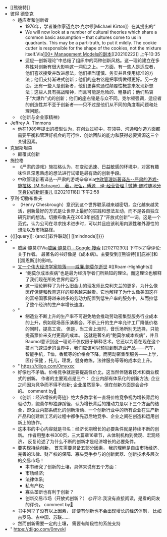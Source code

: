 - [[熊彼特]]
- 彼得 德鲁克
    - 适应者和创新者
        - 1976年，学者兼作家迈克尔·克尔顿[Michael Kirton]）在其提出的“
        - We will now look at a number of cultural theories which share a common basic assumption – that cultures come to us in quadrants. This may be a part-truth, to put it mildly. The cookie cutter is responsible for the shape of the cookies, not the mixture itself.Via[100+ Management Models的副本](marginnote3app://note/9606611E-7019-409F-8785-DC27E9AD7AFF)[[20210222]] 上午10:35
        - 适应—创新理论”中总结了组织中的两种创新风格。这一理论建立在多样性对创新有很大影响这一洞见之上。一方面，有一些人是适应者，他们喜欢接受并改进想法，他们相当谨慎、务实并且使­用标准的方法；他们支持渐进式创新；他们的座右铭是把事情做得更好。另一方面，还有一些人是创新者，他们更喜欢通过颠覆性概念来发现新想法；这些人具有挑战精神，而且可能是危险的、粗暴的；他们热衷于“大爆炸”式的创新；他们的座右铭是与众不同。克尔顿强调，适应者的创造性并不亚于创新者——只不过是他们从不同的角度看问题和处理问题。
    - 《创新与企业家精神》
- Jeffrey A. Timmons
    - 他在1989年提出的模型认为，在创业过程中，在领导、沟通和创造方面都需要平衡和管理好机会的可行性、创始团队的能力和获得必要资源这三个关键因素。
- 克里斯坦森
    - 颠覆式创新
- 施拉格
    - 《严肃的游戏》施拉格认为，在变动迅速、日益敏感的环境中，对富有趣味性且深思熟虑的想法进行试错是最有效的创新手段。
    - 中欧管理新著译丛--严肃的游戏😀😀Via[中欧管理新著译丛--严肃的游戏-施拉格（M.Schrage）　著，张弘，傅源　译-经营管理 | 微博-随时随地分享身边的新鲜事儿](https://weibo.com/p/100202read7130563?pids=Pl_Core_Pt6Rank__18&cfs=300&Pl_Core_Pt6Rank__18_filter=3&sudaref=www.google.com) [[20210118]] 下午2:58
- 亨利·切撒布鲁夫
    - （Henry Chesbrough）意识到这个世界联系越来越密切，变化越来越灵活，创新最好的方式是让世界上最好的实践和想法互动，而不是各自独立研究新的想法。切撒布鲁夫在2003年创造了“开放式创新”一词。这是一个范式，认为公司在寻求技术进步时，可以并且应该利用内源性和外源性的想法以及市场路径。
- {{[[query]]: {and:[[软件联动]] [[mindnode]]}}}
- "
    - 威廉·鲍莫尔Via[威廉·鲍莫尔 - Google 搜索](https://www.google.com/search?q=%E5%A8%81%E5%BB%89%C2%B7%E9%B2%8D%E8%8E%AB%E5%B0%94) [[20211230]] 下午5:21@评论:关于作者。 最著名的书好像是《成本病》。主要受到[[熊彼特]][[庇谷]]和[[凯恩斯]]的影响。
    - [又一个伟大经济学家陨落——威廉.鲍莫尔逝世](https://www.sohu.com/a/138540735_728084) #[[Roam-Highlights]]
        - “鲍莫尔成本疾病”也是最为经济学者们所熟知的理论。而这理论也解释了我们现在所处世界的运行.
        - 这一理论解释了为什么旧金山的理发师比克利夫兰的更多，为什么像医疗保健和教育这样的服务越来越贵。它也解释了为什么像美国这样的富裕国家将越来越多的劳动力配置到低生产率的服务中，从而拉低了整个经济的生产率增长速度。
    - "
        - 制造业不断上升的生产率不可避免地会推动劳动密集型服务行业成本的上升，例如现场音乐演奏会。不断上升的生产率允许工厂降低价格的同时，提高工资。 但是，当工资上涨时，音乐场所别无选择，只能提高票价来支付更高的成本。 这就是著名的“鲍莫尔成本疾病”，并且Baumol意识到这一理论不仅仅限于解释艺术。它还以为着在现在这个技术飞速进步的世界中，我们应该可以预见到制造业产品——汽车，智能手机，T恤，香蕉等的价格会下降，而劳动密集型服务——上学，医疗保健 ，托儿，理发，健身教练，法律服务等等的成本会上升。
    - " https://diigo.com/0myxxc
    - 好像也不矛盾。价格竞争就是要提高性价比，这当然伴随着技术和商业模式的创新。 作者的主要观点是三个： 企业内部有体系化的创新方法; 企业之间因为竞争而不得不创新; 企业虽然竞争，但在创新方面是会合作的。 comment by[🔗](https://www.diigo.com/profile/wangxiaohui19880214)
    - 《创新：经济增长的奇迹》绝大多数学者一直将价格竞争视为增长背后的驱动力，鲍莫尔却独辟蹊径，认为增长背后的推动力是以下三个方面的结合，即企业内部系统化的创新活动、一个创新行业中的所有企业在生产新产品和创建新工艺的过程中都争先恐后地竞争、企业之间在创造和运用创新上的协作。
    - 这本书的中心内容就是书名：经济长期增长的必要条件就是持续不断的创新。 作者用整本书300页，三大篇章16章节，从体制机构到微观、宏观经济， 反复论述了为什么不断的创新才是经济增长的必要条件。
    - 要实现持续创新， 首先需要具备五部分因素， 我的理解是自由市场经济、完善的法律、财产权的保障、寡头竞争参与的创新武器、创新技术多层次的交易市场！
        - 本书研究了创新的土壤，具体来说有五个方面： 
        - 市场经济; 
        - 法律体系; 
        - 私有产权; 
        - 寡头垄断也有利于创新？ 
        - 创新交易市场（开放式创新？） @评论:我没有直接阅读，是看的网友的评价。 comment by[🔗](https://www.diigo.com/profile/wangxiaohui19880214)
    - 书中列举了没有以上因素， 即便有创新也不会出现增长的经济体制， 比如古罗马、古中国、苏联……
    - 然而创新需要一定的土壤， 需要有阶段性的系统支持
- " https://diigo.com/0myxkl
